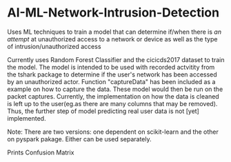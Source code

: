 # AI-ML-Network-Intrusion-Detection
Uses ML techniques to train a model that can determine if/when there is *an attempt* at unauthorized access to a network or device as well as the type of intrusion/unauthorized access

Currently uses Random Forest Classifier and the cicicds2017 dataset to train the model. The model is intended to be used with recorded actvitity from the tshark package to determine if the user's network has been accessed by an unauthorized actor. Function "captureData" has been included as a example on how to capture the data. These model would then be run on the packet captures. Currently, the implementation on how the data is cleaned is left up to the user(eg.as there are many columns that may be removed). Thus, the further step of model predicting real user data is not [yet] implemented.

Note: There are two versions: one dependent on scikit-learn and the other on pyspark  pakage. Either can be used separately.

Prints Confusion Matrix
